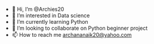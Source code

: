 - 👋 Hi, I’m @Archies20
- 👀 I’m interested in Data science
- 🌱 I’m currently learning Python
- 💞️ I’m looking to collaborate on Python beginner project
- 📫 How to reach me archananaik20@yahoo.com

<!---
Archies20/Archies20 is a ✨ special ✨ repository because its `README.md` (this file) appears on your GitHub profile.
You can click the Preview link to take a look at your changes.
--->
